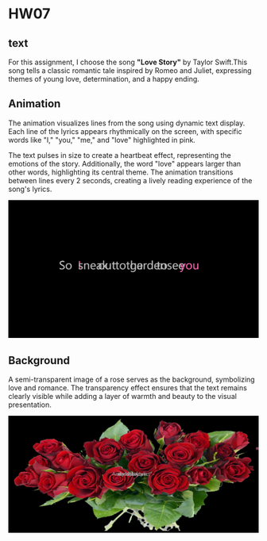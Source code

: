 # HW07
## text
For this assignment, I choose the song **"Love Story"** by Taylor Swift.This song tells a classic romantic tale inspired by Romeo and Juliet, expressing themes of young love, determination, and a happy ending.

## Animation
The animation visualizes lines from the song using dynamic text display. Each line of the lyrics appears rhythmically on the screen, with specific words like "I," "you," "me," and "love" highlighted in pink.


The text pulses in size to create a heartbeat effect, representing the emotions of the story. Additionally, the word "love" appears larger than other words, highlighting its central theme. The animation transitions between lines every 2 seconds, creating a lively reading experience of the song's lyrics.


![animation](ee0a29a037b1f13d9853c7b9da39621-1.png)

## Background
A semi-transparent image of a rose serves as the background, symbolizing love and romance. The transparency effect ensures that the text remains clearly visible while adding a layer of warmth and beauty to the visual presentation.


![background](e25787c31c81ef8e8f6edef3c5e9cac.png)
